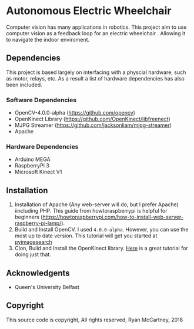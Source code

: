 # Autonomous Electric Wheelchair
Computer vision has many applications in robotics. This project aim to use computer vision as a feedback loop for an electric wheelchair . Allowing it to navigate the indoor enviroment.

## Dependencies
This project is based largely on interfacing with a physcial hardware, such as motor, relays, etc. As a result a list of hardware dependencies has also been included.

### Software Dependencies
* OpenCV-4.0.0-alpha (https://github.com/opencv)
* OpenKinect Library (https://github.com/OpenKinect/libfreenect)
* MJPG Streamer (https://github.com/jacksonliam/mjpg-streamer)
* Apache 

### Hardware Dependencies
* Arduino MEGA
* RaspberryPi 3
* Microsoft Kinect V1

## Installation

1. Installation of Apache (Any web-server will do, but I prefer Apache) iincluding PHP. This guide from howtoraspberrypi is helpful for beginners (https://howtoraspberrypi.com/how-to-install-web-server-raspberry-pi-lamp/).
1. Build and Install OpenCV. I used `4.0.0-alpha`. However, you can use the most up to date version. This tutorial will get you started at [pyimagesearch](https://www.pyimagesearch.com/2017/09/04/raspbian-stretch-install-opencv-3-python-on-your-raspberry-pi/)
1. Clon, Build and Install the OpenKinect library. [Here](https://naman5.wordpress.com/2014/06/24/experimenting-with-kinect-using-opencv-python-and-open-kinect-libfreenect/) is a great tutorial for doing just that.

## Acknowledgents
* Queen's University Belfast


## Copyright
This source code is copyright, All rights reserved, Ryan McCartney, 2018



